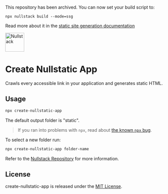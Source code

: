 This repository has been archived. You can now set your build script to:

`npx nullstack build --mode=ssg`

Read more about it in the [static site generation documentation](https://nullstack.app/static-site-generation)

<img src='https://raw.githubusercontent.com/nullstack/nullstack/master/nullstack.png' height='60' alt='Nullstack'>

# Create Nullstatic App

Crawls every accessible link in your application and generates static HTML.

## Usage

```bash
npx create-nullstatic-app
```

The default output folder is "static". 

> If you ran into problems with `npx`, read about [the known `npx` bug](https://nullstack.app/getting-started#the-known-npx-bug).

To select a new folder run:

```bash
npx create-nullstatic-app folder-name
```

Refer to the [Nullstack Repository](https://github.com/nullstack/nullstack) for more information.

## License

create-nullstatic-app is released under the [MIT License](https://opensource.org/licenses/MIT).